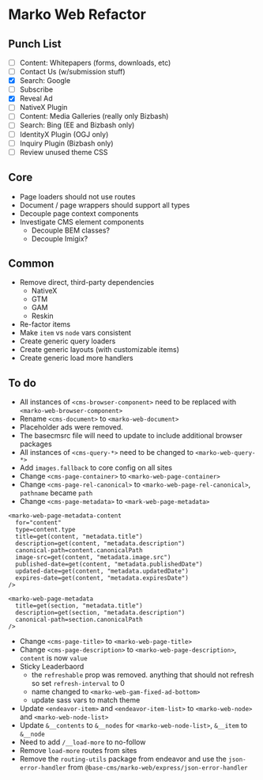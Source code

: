 # Marko Web Refactor

## Punch List
- [ ] Content: Whitepapers (forms, downloads, etc)
- [ ] Contact Us (w/submission stuff)
- [x] Search: Google
- [ ] Subscribe
- [x] Reveal Ad
- [ ] NativeX Plugin
- [ ] Content: Media Galleries (really only Bizbash)
- [ ] Search: Bing (EE and Bizbash only)
- [ ] IdentityX Plugin (OGJ only)
- [ ] Inquiry Plugin (Bizbash only)
- [ ] Review unused theme CSS

## Core
- Page loaders should not use routes
- Document / page wrappers should support all types
- Decouple page context components
- Investigate CMS element components
  - Decouple BEM classes?
  - Decouple Imigix?

## Common
- Remove direct, third-party dependencies
  - NativeX
  - GTM
  - GAM
  - Reskin
- Re-factor items
- Make `item` vs `node` vars consistent
- Create generic query loaders
- Create generic layouts (with customizable items)
- Create generic load more handlers


## To do
- All instances of `<cms-browser-component>` need to be replaced with `<marko-web-browser-component>`
- Rename `<cms-document>` to `<marko-web-document>`
- Placeholder ads were removed.
- The basecmsrc file will need to update to include additional browser packages
- All instances of `<cms-query-*>` need to be changed to `<marko-web-query-*>`
- Add `images.fallback` to core config on all sites
- Change `<cms-page-container>` to `<marko-web-page-container>`
- Change `<cms-page-rel-canonical>` to `<marko-web-page-rel-canonical>`, `pathname` became `path`
- Change `<cms-page-metadata>` to `<mark-web-page-metadata>`
```marko
<marko-web-page-metadata-content
  for="content"
  type=content.type
  title=get(content, "metadata.title")
  description=get(content, "metadata.description")
  canonical-path=content.canonicalPath
  image-src=get(content, "metadata.image.src")
  published-date=get(content, "metadata.publishedDate")
  updated-date=get(content, "metadata.updatedDate")
  expires-date=get(content, "metadata.expiresDate")
/>

<marko-web-page-metadata
  title=get(section, "metadata.title")
  description=get(section, "metadata.description")
  canonical-path=section.canonicalPath
/>
```
- Change `<cms-page-title>` to `<marko-web-page-title>`
- Change `<cms-page-description>` to `<marko-web-page-description>`, `content` is now `value`
- Sticky Leaderbaord
  - the `refreshable` prop was removed. anything that should not refresh so set `refresh-interval` to 0
  - name changed to `<marko-web-gam-fixed-ad-bottom>`
  - update sass vars to match theme
- Update `<endeavor-item>` and `<endeavor-item-list>` to `<marko-web-node>` and `<marko-web-node-list>`
- Update `&__contents` to `&__nodes` for `<marko-web-node-list>`, `&__item` to `&__node`
- Need to add `/__load-more` to no-follow
- Remove `load-more` routes from sites
- Remove the `routing-utils` package from endeavor and use the `json-error-handler` from `@base-cms/marko-web/express/json-error-handler`
